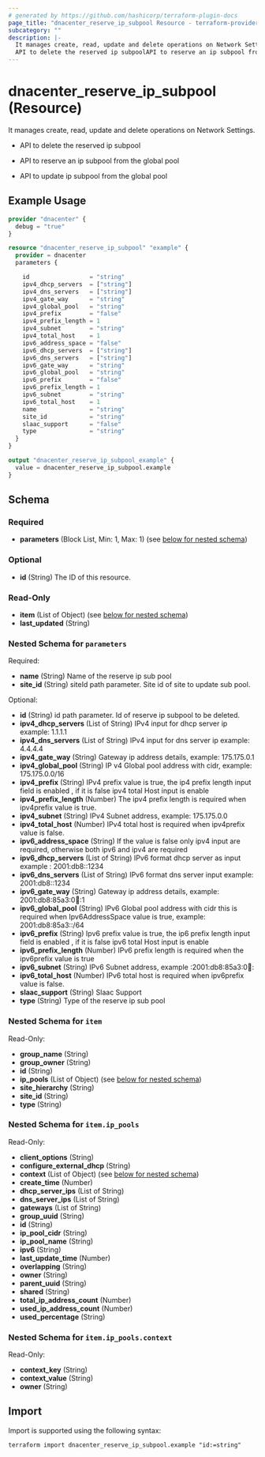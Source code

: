 ```yaml
---
# generated by https://github.com/hashicorp/terraform-plugin-docs
page_title: "dnacenter_reserve_ip_subpool Resource - terraform-provider-dnacenter"
subcategory: ""
description: |-
  It manages create, read, update and delete operations on Network Settings.
  API to delete the reserved ip subpoolAPI to reserve an ip subpool from the global poolAPI to update ip subpool from the global pool
---
```


# dnacenter_reserve_ip_subpool (Resource)

It manages create, read, update and delete operations on Network Settings.

- API to delete the reserved ip subpool

- API to reserve an ip subpool from the global pool

- API to update ip subpool from the global pool

## Example Usage

```terraform
provider "dnacenter" {
  debug = "true"
}

resource "dnacenter_reserve_ip_subpool" "example" {
  provider = dnacenter
  parameters {

    id                 = "string"
    ipv4_dhcp_servers  = ["string"]
    ipv4_dns_servers   = ["string"]
    ipv4_gate_way      = "string"
    ipv4_global_pool   = "string"
    ipv4_prefix        = "false"
    ipv4_prefix_length = 1
    ipv4_subnet        = "string"
    ipv4_total_host    = 1
    ipv6_address_space = "false"
    ipv6_dhcp_servers  = ["string"]
    ipv6_dns_servers   = ["string"]
    ipv6_gate_way      = "string"
    ipv6_global_pool   = "string"
    ipv6_prefix        = "false"
    ipv6_prefix_length = 1
    ipv6_subnet        = "string"
    ipv6_total_host    = 1
    name               = "string"
    site_id            = "string"
    slaac_support      = "false"
    type               = "string"
  }
}

output "dnacenter_reserve_ip_subpool_example" {
  value = dnacenter_reserve_ip_subpool.example
}
```

<!-- schema generated by tfplugindocs -->
## Schema

### Required

- **parameters** (Block List, Min: 1, Max: 1) (see [below for nested schema](#nestedblock--parameters))

### Optional

- **id** (String) The ID of this resource.

### Read-Only

- **item** (List of Object) (see [below for nested schema](#nestedatt--item))
- **last_updated** (String)

<a id="nestedblock--parameters"></a>
### Nested Schema for `parameters`

Required:

- **name** (String) Name of the reserve ip sub pool
- **site_id** (String) siteId path parameter. Site id of site to update sub pool.

Optional:

- **id** (String) id path parameter. Id of reserve ip subpool to be deleted.
- **ipv4_dhcp_servers** (List of String) IPv4 input for dhcp server ip example: 1.1.1.1
- **ipv4_dns_servers** (List of String) IPv4 input for dns server ip example: 4.4.4.4
- **ipv4_gate_way** (String) Gateway ip address details, example: 175.175.0.1
- **ipv4_global_pool** (String) IP v4 Global pool address with cidr, example: 175.175.0.0/16
- **ipv4_prefix** (String) IPv4 prefix value is true, the ip4 prefix length input field is enabled , if it is false ipv4 total Host input is enable
- **ipv4_prefix_length** (Number) The ipv4 prefix length is required when ipv4prefix value is true.
- **ipv4_subnet** (String) IPv4 Subnet address, example: 175.175.0.0
- **ipv4_total_host** (Number) IPv4 total host is required when ipv4prefix value is false.
- **ipv6_address_space** (String) If the value is false only ipv4 input are required, otherwise both ipv6 and ipv4 are required
- **ipv6_dhcp_servers** (List of String) IPv6 format dhcp server as input example : 2001:db8::1234
- **ipv6_dns_servers** (List of String) IPv6 format dns server input example: 2001:db8::1234
- **ipv6_gate_way** (String) Gateway ip address details, example: 2001:db8:85a3:0:100::1
- **ipv6_global_pool** (String) IPv6 Global pool address with cidr this is required when Ipv6AddressSpace value is true, example: 2001:db8:85a3::/64
- **ipv6_prefix** (String) Ipv6 prefix value is true, the ip6 prefix length input field is enabled , if it is false ipv6 total Host input is enable
- **ipv6_prefix_length** (Number) IPv6 prefix length is required when the ipv6prefix value is true
- **ipv6_subnet** (String) IPv6 Subnet address, example :2001:db8:85a3:0:100::
- **ipv6_total_host** (Number) IPv6 total host is required when ipv6prefix value is false.
- **slaac_support** (String) Slaac Support
- **type** (String) Type of the reserve ip sub pool


<a id="nestedatt--item"></a>
### Nested Schema for `item`

Read-Only:

- **group_name** (String)
- **group_owner** (String)
- **id** (String)
- **ip_pools** (List of Object) (see [below for nested schema](#nestedobjatt--item--ip_pools))
- **site_hierarchy** (String)
- **site_id** (String)
- **type** (String)

<a id="nestedobjatt--item--ip_pools"></a>
### Nested Schema for `item.ip_pools`

Read-Only:

- **client_options** (String)
- **configure_external_dhcp** (String)
- **context** (List of Object) (see [below for nested schema](#nestedobjatt--item--ip_pools--context))
- **create_time** (Number)
- **dhcp_server_ips** (List of String)
- **dns_server_ips** (List of String)
- **gateways** (List of String)
- **group_uuid** (String)
- **id** (String)
- **ip_pool_cidr** (String)
- **ip_pool_name** (String)
- **ipv6** (String)
- **last_update_time** (Number)
- **overlapping** (String)
- **owner** (String)
- **parent_uuid** (String)
- **shared** (String)
- **total_ip_address_count** (Number)
- **used_ip_address_count** (Number)
- **used_percentage** (String)

<a id="nestedobjatt--item--ip_pools--context"></a>
### Nested Schema for `item.ip_pools.context`

Read-Only:

- **context_key** (String)
- **context_value** (String)
- **owner** (String)

## Import

Import is supported using the following syntax:

```shell
terraform import dnacenter_reserve_ip_subpool.example "id:=string"
```

